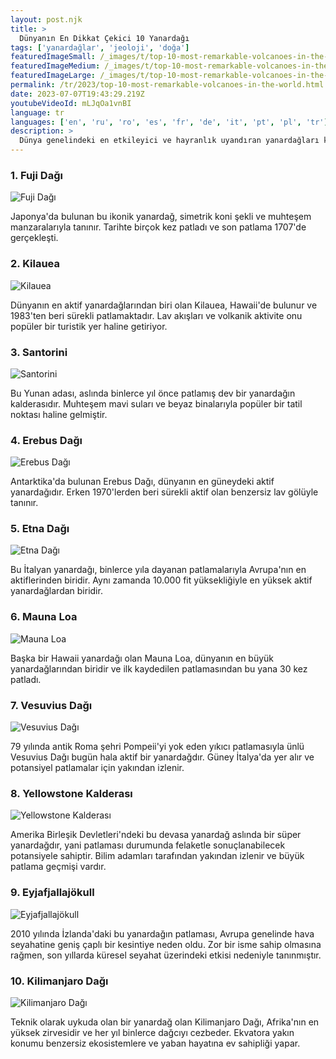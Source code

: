 ```yaml
---
layout: post.njk
title: >
  Dünyanın En Dikkat Çekici 10 Yanardağı
tags: ['yanardağlar', 'jeoloji', 'doğa']
featuredImageSmall: /_images/t/top-10-most-remarkable-volcanoes-in-the-world-cover-tr-small.webp
featuredImageMedium: /_images/t/top-10-most-remarkable-volcanoes-in-the-world-cover-tr-medium.webp
featuredImageLarge: /_images/t/top-10-most-remarkable-volcanoes-in-the-world-cover-tr-large.webp
permalink: /tr/2023/top-10-most-remarkable-volcanoes-in-the-world.html
date: 2023-07-07T19:43:29.219Z
youtubeVideoId: mLJqOa1vnBI
language: tr
languages: ['en', 'ru', 'ro', 'es', 'fr', 'de', 'it', 'pt', 'pl', 'tr']
description: >
  Dünya genelindeki en etkileyici ve hayranlık uyandıran yanardağları keşfedin, her biri kendine özgü özellikleri ve nefes kesen özellikleri ile.
---
```


### 1. Fuji Dağı

![Fuji Dağı](/_images/2/2adda1496b2804e59b2051839b004907-medium.webp)

Japonya'da bulunan bu ikonik yanardağ, simetrik koni şekli ve muhteşem manzaralarıyla tanınır. Tarihte birçok kez patladı ve son patlama 1707'de gerçekleşti.

### 2. Kilauea

![Kilauea](/_images/a/a21037d55fc89798a2c77837a121440c-medium.webp)

Dünyanın en aktif yanardağlarından biri olan Kilauea, Hawaii'de bulunur ve 1983'ten beri sürekli patlamaktadır. Lav akışları ve volkanik aktivite onu popüler bir turistik yer haline getiriyor.

### 3. Santorini

![Santorini](/_images/b/b898ced90c5b7f67044ac8fb85351b8e-medium.webp)

Bu Yunan adası, aslında binlerce yıl önce patlamış dev bir yanardağın kalderasıdır. Muhteşem mavi suları ve beyaz binalarıyla popüler bir tatil noktası haline gelmiştir.

### 4. Erebus Dağı

![Erebus Dağı](/_images/d/d051151b6658a7488787df7282be42da-medium.webp)

Antarktika'da bulunan Erebus Dağı, dünyanın en güneydeki aktif yanardağıdır. Erken 1970'lerden beri sürekli aktif olan benzersiz lav gölüyle tanınır.

### 5. Etna Dağı

![Etna Dağı](/_images/a/ae048f2d2dfeaab3914e5e21c1fa96a3-medium.webp)

Bu İtalyan yanardağı, binlerce yıla dayanan patlamalarıyla Avrupa'nın en aktiflerinden biridir. Aynı zamanda 10.000 fit yüksekliğiyle en yüksek aktif yanardağlardan biridir.

### 6. Mauna Loa

![Mauna Loa](/_images/1/1f29ec3e1da2cae7c4ce0d8ff055ed99-medium.webp)

Başka bir Hawaii yanardağı olan Mauna Loa, dünyanın en büyük yanardağlarından biridir ve ilk kaydedilen patlamasından bu yana 30 kez patladı.

### 7. Vesuvius Dağı

![Vesuvius Dağı](/_images/6/67a4df0baffacd347daf8db60b53996f-medium.webp)

79 yılında antik Roma şehri Pompeii'yi yok eden yıkıcı patlamasıyla ünlü Vesuvius Dağı bugün hala aktif bir yanardağdır. Güney İtalya'da yer alır ve potansiyel patlamalar için yakından izlenir.

### 8. Yellowstone Kalderası

![Yellowstone Kalderası](/_images/d/d032a09a740a33eeab2f9dd0244745ac-medium.webp)

Amerika Birleşik Devletleri'ndeki bu devasa yanardağ aslında bir süper yanardağdır, yani patlaması durumunda felaketle sonuçlanabilecek potansiyele sahiptir. Bilim adamları tarafından yakından izlenir ve büyük patlama geçmişi vardır.

### 9. Eyjafjallajökull

![Eyjafjallajökull](/_images/9/95864e3e9d1293dd7da94cebd8220f2e-medium.webp)

2010 yılında İzlanda'daki bu yanardağın patlaması, Avrupa genelinde hava seyahatine geniş çaplı bir kesintiye neden oldu. Zor bir isme sahip olmasına rağmen, son yıllarda küresel seyahat üzerindeki etkisi nedeniyle tanınmıştır.

### 10. Kilimanjaro Dağı

![Kilimanjaro Dağı](/_images/5/5f11c8a17faf3ea21a16796d2d18b681-medium.webp)

Teknik olarak uykuda olan bir yanardağ olan Kilimanjaro Dağı, Afrika'nın en yüksek zirvesidir ve her yıl binlerce dağcıyı cezbeder. Ekvatora yakın konumu benzersiz ekosistemlere ve yaban hayatına ev sahipliği yapar.

